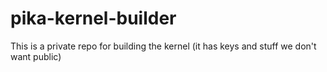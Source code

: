 # pika-kernel-builder
This is a private repo for building the kernel (it has keys and stuff we don't want public)
